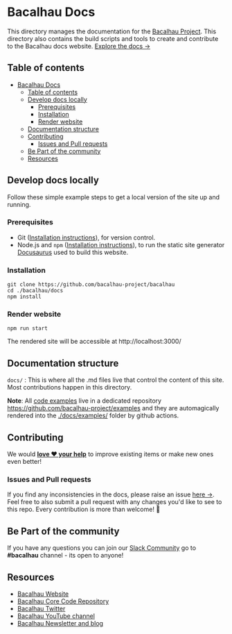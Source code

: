 # Bacalhau Docs

This directory manages the documentation for the <a href="https://www.bacalhau.org/">Bacalhau Project</a>. This directory also contains the build scripts and tools to create and contribute to the Bacalhau docs website. <a href="https://docs.bacalhau.org/">Explore the docs →</a></p>

## Table of contents
- [Bacalhau Docs](#bacalhau-docs)
  - [Table of contents](#table-of-contents)
  - [Develop docs locally](#develop-docs-locally)
    - [Prerequisites](#prerequisites)
    - [Installation](#installation)
    - [Render website](#render-website)
  - [Documentation structure](#documentation-structure)
  - [Contributing](#contributing)
    - [Issues and Pull requests](#issues-and-pull-requests)
  - [Be Part of the community](#be-part-of-the-community)
  - [Resources](#resources)


## Develop docs locally
Follow these simple example steps to get a local version of the site up and running.

### Prerequisites
- Git ([Installation instructions](https://github.com/git-guides/install-git)), for version control.
- Node.js and `npm` ([Installation instructions](https://treehouse.github.io/installation-guides/mac/node-mac.html)), to run the static site generator [Docusaurus](https://docusaurus.io/docs) used to build this website.

### Installation

```
git clone https://github.com/bacalhau-project/bacalhau
cd ./bacalhau/docs
npm install
```

### Render website

```
npm run start
```
The rendered site will be accessible at http://localhost:3000/

## Documentation structure
`docs/` : This is where all the .md files live that control the content of this site. Most contributions happen in this directory.

**Note**: All [code examples](https://docs.bacalhau.org/examples/) live in a dedicated repository https://github.com/bacalhau-project/examples and they are automagically rendered into the [./docs/examples/](./docs/examples) folder by github actions.

## Contributing
We would [**love ❤️ your help**](./contributing.md) to improve existing items or make new ones even better!

### Issues and Pull requests
If you find any inconsistencies in the docs, please raise an issue [here →](https://github.com/bacalhau-project/bacalhau/issues). Feel free to also submit a pull request with any changes you'd like to see to this repo. Every contribution is more than welcome! 🎈

## Be Part of the community
If you have any questions you can join our [Slack Community](https://bit.ly/bacalhau-project-slack) go to **#bacalhau** channel - its open to anyone!


## Resources
- [Bacalhau Website](https://www.bacalhau.org/)
- [Bacalhau Core Code Repository](https://github.com/bacalhau-project/bacalhau)
- [Bacalhau Twitter](https://twitter.com/BacalhauProject)
- [Bacalhau YouTube channel](https://www.youtube.com/channel/UC45IQagLzNR3wdNCUn4vi0A)
- [Bacalhau Newsletter and blog](https://bacalhau.substack.com/)
